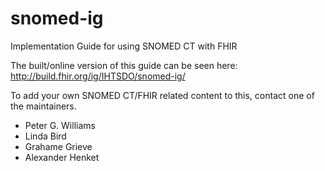 # snomed-ig

Implementation Guide for using SNOMED CT with FHIR

The built/online version of this guide can be seen here:  http://build.fhir.org/ig/IHTSDO/snomed-ig/

To add your own SNOMED CT/FHIR related content to this, contact 
one of the maintainers. 

* Peter G. Williams
* Linda Bird
* Grahame Grieve
* Alexander Henket

